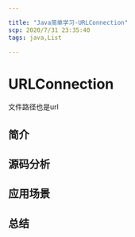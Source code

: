 ```yaml
---

title: "Java简单学习-URLConnection"
scp: 2020/7/31 23:35:40
tags: java,List  

---
```


# URLConnection
文件路径也是url  

## 简介

## 源码分析

## 应用场景

## 总结